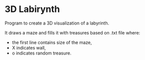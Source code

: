 # 3D Labirynth

Program to create a 3D visualization of a labyrinth.

It draws a maze and fills it with treasures based on .txt file where:
- the first line contains size of the maze,
- X indicates wall,
- o indicates random treasure.


